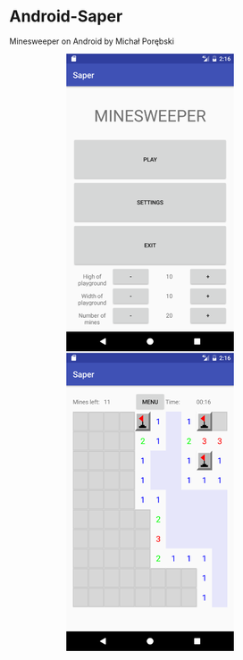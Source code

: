 # Android-Saper
Minesweeper on Android by Michał Porębski
<p align="center">
  <img src="https://github.com/Airandiel/Android-Saper/blob/master/Screenshot1.png" width="300"/>
  <img src="https://github.com/Airandiel/Android-Saper/blob/master/Screenshot2.png" width="300"/>
</p>
